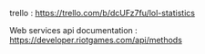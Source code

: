 trello : https://trello.com/b/dcUFz7fu/lol-statistics

Web services api documentation : https://developer.riotgames.com/api/methods